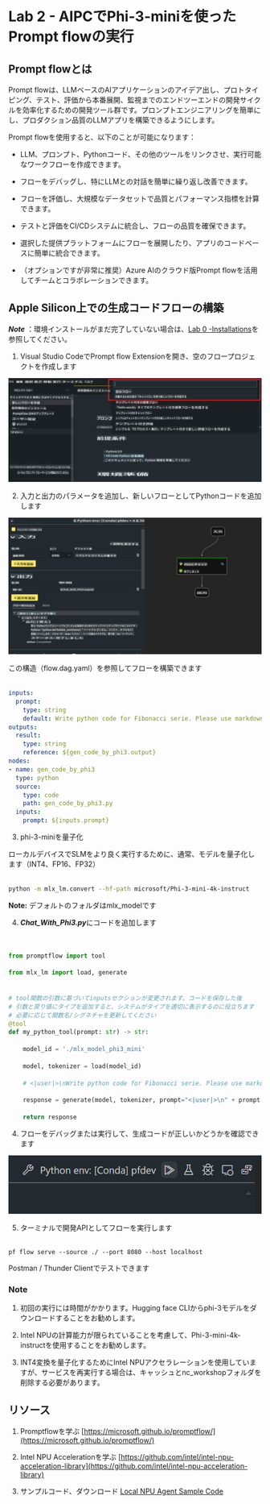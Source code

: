 # **Lab 2 - AIPCでPhi-3-miniを使ったPrompt flowの実行**

## **Prompt flowとは**

Prompt flowは、LLMベースのAIアプリケーションのアイデア出し、プロトタイピング、テスト、評価から本番展開、監視までのエンドツーエンドの開発サイクルを効率化するための開発ツール群です。プロンプトエンジニアリングを簡単にし、プロダクション品質のLLMアプリを構築できるようにします。

Prompt flowを使用すると、以下のことが可能になります：

- LLM、プロンプト、Pythonコード、その他のツールをリンクさせ、実行可能なワークフローを作成できます。

- フローをデバッグし、特にLLMとの対話を簡単に繰り返し改善できます。

- フローを評価し、大規模なデータセットで品質とパフォーマンス指標を計算できます。

- テストと評価をCI/CDシステムに統合し、フローの品質を確保できます。

- 選択した提供プラットフォームにフローを展開したり、アプリのコードベースに簡単に統合できます。

- （オプションですが非常に推奨）Azure AIのクラウド版Prompt flowを活用してチームとコラボレーションできます。



## **Apple Silicon上での生成コードフローの構築**

***Note*** ：環境インストールがまだ完了していない場合は、[Lab 0 -Installations](./01.Installations.md)を参照してください。

1. Visual Studio CodeでPrompt flow Extensionを開き、空のフロープロジェクトを作成します

![create](../../../../../../../translated_images/pf_create.626fd367cf0ac7981e0731fdfc70fa46df0826f9eaf57c22f07908817ede14d3.ja.png)

2. 入力と出力のパラメータを追加し、新しいフローとしてPythonコードを追加します

![flow](../../../../../../../translated_images/pf_flow.f2d64298a737b204ec7b33604538c97d4fffe9e07e74bad1c162e88e026d3dfa.ja.png)


この構造（flow.dag.yaml）を参照してフローを構築できます

```yaml

inputs:
  prompt:
    type: string
    default: Write python code for Fibonacci serie. Please use markdown as output
outputs:
  result:
    type: string
    reference: ${gen_code_by_phi3.output}
nodes:
- name: gen_code_by_phi3
  type: python
  source:
    type: code
    path: gen_code_by_phi3.py
  inputs:
    prompt: ${inputs.prompt}


```

3. phi-3-miniを量子化

ローカルデバイスでSLMをより良く実行するために、通常、モデルを量子化します（INT4、FP16、FP32）


```bash

python -m mlx_lm.convert --hf-path microsoft/Phi-3-mini-4k-instruct

```

**Note:** デフォルトのフォルダはmlx_modelです 

4. ***Chat_With_Phi3.py***にコードを追加します


```python


from promptflow import tool

from mlx_lm import load, generate


# tool関数の引数に基づいてinputsセクションが変更されます。コードを保存した後
# 引数と戻り値にタイプを追加すると、システムがタイプを適切に表示するのに役立ちます
# 必要に応じて関数名/シグネチャを更新してください
@tool
def my_python_tool(prompt: str) -> str:

    model_id = './mlx_model_phi3_mini'

    model, tokenizer = load(model_id)

    # <|user|>\nWrite python code for Fibonacci serie. Please use markdown as output<|end|>\n<|assistant|>

    response = generate(model, tokenizer, prompt="<|user|>\n" + prompt  + "<|end|>\n<|assistant|>", max_tokens=2048, verbose=True)

    return response


```

4. フローをデバッグまたは実行して、生成コードが正しいかどうかを確認できます 

![RUN](../../../../../../../translated_images/pf_run.57c3f9e7e7052ff85850b8f06648c7d5b4d2ac9f4796381fd8d29b1a41e1f705.ja.png)

5. ターミナルで開発APIとしてフローを実行します

```

pf flow serve --source ./ --port 8080 --host localhost   

```

Postman / Thunder Clientでテストできます


### **Note**

1. 初回の実行には時間がかかります。Hugging face CLIからphi-3モデルをダウンロードすることをお勧めします。

2. Intel NPUの計算能力が限られていることを考慮して、Phi-3-mini-4k-instructを使用することをお勧めします。

3. INT4変換を量子化するためにIntel NPUアクセラレーションを使用していますが、サービスを再実行する場合は、キャッシュとnc_workshopフォルダを削除する必要があります。



## **リソース**

1. Promptflowを学ぶ [https://microsoft.github.io/promptflow/](https://microsoft.github.io/promptflow/)

2. Intel NPU Accelerationを学ぶ [https://github.com/intel/intel-npu-acceleration-library](https://github.com/intel/intel-npu-acceleration-library)

3. サンプルコード、ダウンロード [Local NPU Agent Sample Code](../../../../../../../code/07.Lab/01/AIPC/local-npu-agent)

